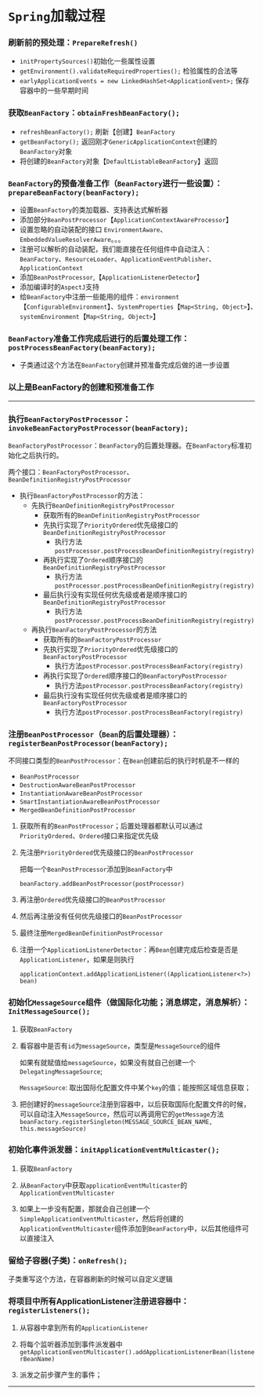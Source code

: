 # `Spring`加载过程

### 刷新前的预处理：`PrepareRefresh()`

- `initPropertySources()`初始化一些属性设置
- `getEnvironment().validateRequiredProperties();` 检验属性的合法等
- `earlyApplicationEvents = new LinkedHashSet<ApplicationEvent>;` 保存容器中的一些早期时间

### 获取`BeanFactory`：`obtainFreshBeanFactory();`

- `refreshBeanFactory();` 刷新【创建】`BeanFactory`
- `getBeanFactory();` 返回刚才`GenericApplicationContext`创建的`BeanFactory`对象
- 将创建的`BeanFactory`对象【`DefaultListableBeanFactory`】返回

### `BeanFactory`的预备准备工作（`BeanFactory`进行一些设置）：`prepareBeanFactory(beanFactory);`

- 设置`BeanFactory`的类加载器、支持表达式解析器
- 添加部分`BeanPostProcessor`【`ApplicationContextAwareProcessor`】
- 设置忽略的自动装配的接口 `EnvironmentAware`、`EmbeddedValueResolverAware`。。。
- 注册可以解析的自动装配，我们能直接在任何组件中自动注入：`BeanFactory`、`ResourceLoader`、`ApplicationEventPublisher`、`ApplicationContext`
- 添加`BeanPostProcessor`,【`ApplicationListenerDetector`】
- 添加编译时的`AspectJ`支持
- 给`BeanFactory`中注册一些能用的组件：`environment`【`ConfigurableEnvironment`】、`SystemProperties`【`Map<String, Object>`】、　　              `systemEnvironment`【`Map<String, Object>`】

### `BeanFactory`准备工作完成后进行的后置处理工作：`postProcessBeanFactory(beanFactory);`

- 子类通过这个方法在`BeanFactory`创建并预准备完成后做的进一步设置

### 以上是BeanFactory的创建和预准备工作

----

### 执行`BeanFactoryPostProcessor`：`invokeBeanFactoryPostProcessor(beanFactory);`

`BeanFactoryPostProcessor`：`BeanFactory`的后置处理器。在`BeanFactory`标准初始化之后执行的。

两个接口：`BeanFactoryPostProcessor`、`BeanDefinitionRegistryPostProcessor`

- 执行`BeanFactoryPostProcessor`的方法：
  - 先执行`BeanDefinitionRegistryPostProcessor` 
    - 获取所有的`BeanDefinitionRegistryPostProcessor`
    - 先执行实现了`PriorityOrdered`优先级接口的`BeanDefinitionRegistryPostProcessor`
      - 执行方法`postProcessor.postProcessBeanDefinitionRegistry(registry)`
    - 再执行实现了`Ordered`顺序接口的`BeanDefinitionRegistryPostProcessor`
      - 执行方法`postProcessor.postProcessBeanDefinitionRegistry(registry)`
    - 最后执行没有实现任何优先级或者是顺序接口的`BeanDefinitionRegistryPostProcessor`
      - 执行方法`postProcessor.postProcessBeanDefinitionRegistry(registry)`
  - 再执行`BeanFactoryPostProcessor`的方法
    - 获取所有的`BeanFactoryPostProcessor`
    - 先执行实现了`PriorityOrdered`优先级接口的`BeanFactoryPostProcessor`
      - 执行方法`postProcessor.postProcessBeanFactory(registry)`
    - 再执行实现了`Ordered`顺序接口的`BeanFactoryPostProcessor`
      - 执行方法`postProcessor.postProcessBeanFactory(registry)`
    - 最后执行没有实现任何优先级或者是顺序接口的`BeanFactoryPostProcessor`
      - 执行方法`postProcessor.postProcessBeanFactory(registry)`

### 注册`BeanPostProcessor`（`Bean`的后置处理器）：`registerBeanPostProcessor(beanFactory);`
   
不同接口类型的`BeanPostProcessor`：在`Bean`创建前后的执行时机是不一样的

- `BeanPostProcessor`
- `DestructionAwareBeanPostProcessor`
- `InstantiationAwareBeanPostProcessor`
- `SmartInstantiationAwareBeanPostProcessor`
- `MergedBeanDefinitionPostProcessor`

1) 获取所有的`BeanPostProcessor`；后置处理器都默认可以通过`PriorityOrdered`、`Ordered`接口来指定优先级

2) 先注册`PriorityOrdered`优先级接口的`BeanPostProcessor`

   把每一个`BeanPostProcessor`添加到`BeanFactory`中
   
   `beanFactory.addBeanPostProcessor(postProcessor)`

3) 再注册`Ordered`优先级接口的`BeanPostProcessor`

4) 然后再注册没有任何优先级接口的`BeanPostProcessor`

5) 最终注册`MergedBeanDefinitionPostProcessor`

6) 注册一个`ApplicationListenerDetector`：再`Bean`创建完成后检查是否是`ApplicationListener`，如果是则执行

   `applicationContext.addApplicationListener((ApplicationListener<?>) bean)`

### 初始化`MessageSource`组件（做国际化功能；消息绑定，消息解析）：`InitMessageSource();`

1) 获取`BeanFactory`

2) 看容器中是否有`id`为`messageSource`，类型是`MessageSource`的组件

   如果有就赋值给`messageSource`，如果没有就自己创建一个`DelegatingMessageSource`;
   
   `MessageSource`: 取出国际化配置文件中某个`key`的值；能按照区域信息获取；

3) 把创建好的`messageSource`注册到容器中，以后获取国际化配置文件的时候，可以自动注入`MessageSource`，然后可以再调用它的`getMessage`方法　　　　
   `beanFactory.registerSingleton(MESSAGE_SOURCE_BEAN_NAME, this.messageSource)`

### 初始化事件派发器：`initApplicationEventMulticaster();`

1) 获取`BeanFactory`

2) 从`BeanFactory`中获取`applicationEventMulticaster`的`ApplicationEventMulticaster`

3) 如果上一步没有配置，那就会自己创建一个`SimpleApplicationEventMulticaster`，然后将创建的`ApplicationEventMulticaster`组件添加到`BeanFactory`中，以后其他组件可以直接注入

### 留给子容器(子类)：`onRefresh();`

子类重写这个方法，在容器刷新的时候可以自定义逻辑

### 将项目中所有ApplicationListener注册进容器中：`registerListeners();`

1) 从容器中拿到所有的`ApplicationListener`

2) 将每个监听器添加到事件派发器中`getApplicationEventMulticaster().addApplicationListenerBean(listenerBeanName)`

3) 派发之前步骤产生的事件；






----
